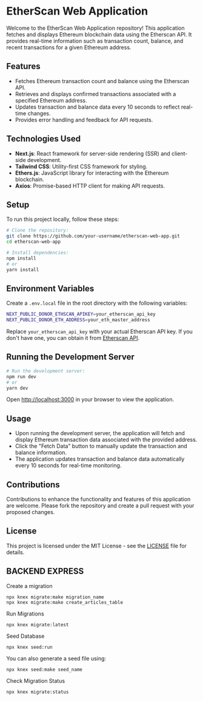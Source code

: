# EtherScan Web Application

Welcome to the EtherScan Web Application repository! This application fetches and displays Ethereum blockchain data using the Etherscan API. It provides real-time information such as transaction count, balance, and recent transactions for a given Ethereum address.

## Features

- Fetches Ethereum transaction count and balance using the Etherscan API.
- Retrieves and displays confirmed transactions associated with a specified Ethereum address.
- Updates transaction and balance data every 10 seconds to reflect real-time changes.
- Provides error handling and feedback for API requests.

## Technologies Used

- **Next.js**: React framework for server-side rendering (SSR) and client-side development.
- **Tailwind CSS**: Utility-first CSS framework for styling.
- **Ethers.js**: JavaScript library for interacting with the Ethereum blockchain.
- **Axios**: Promise-based HTTP client for making API requests.

## Setup

To run this project locally, follow these steps:

```bash
# Clone the repository:
git clone https://github.com/your-username/etherscan-web-app.git
cd etherscan-web-app

# Install dependencies:
npm install
# or
yarn install
```

## Environment Variables

Create a `.env.local` file in the root directory with the following variables:

```bash
NEXT_PUBLIC_DONOR_ETHSCAN_APIKEY=your_etherscan_api_key
NEXT_PUBLIC_DONOR_ETH_ADDRESS=your_eth_master_address
```

Replace `your_etherscan_api_key` with your actual Etherscan API key. If you don't have one, you can obtain it from [Etherscan API](https://etherscan.io/apis).

## Running the Development Server

```bash
# Run the development server:
npm run dev
# or
yarn dev
```

Open [http://localhost:3000](http://localhost:3000) in your browser to view the application.

## Usage

- Upon running the development server, the application will fetch and display Ethereum transaction data associated with the provided address.
- Click the "Fetch Data" button to manually update the transaction and balance information.
- The application updates transaction and balance data automatically every 10 seconds for real-time monitoring.

## Contributions

Contributions to enhance the functionality and features of this application are welcome. Please fork the repository and create a pull request with your proposed changes.

## License

This project is licensed under the MIT License - see the [LICENSE](LICENSE) file for details.


## BACKEND EXPRESS

Create a migration
```shell
npx knex migrate:make migration_name
npx knex migrate:make create_articles_table
```

Run Migrations
```shell
npx knex migrate:latest
```

Seed Database
```shell
npx knex seed:run
```

You can also generate a seed file using:
```shell
npx knex seed:make seed_name
```

Check Migration Status
```shell
npx knex migrate:status
```